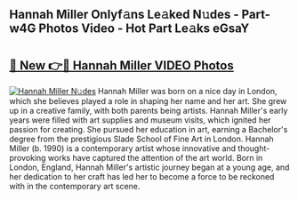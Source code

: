 ## Hannah Miller Onlyf𝚊ns Le𝚊ked N𝚞des - Part-w4G Photos Video - Hot Part Le𝚊ks eGsaY

# <h2><a href="http://ab7801.deff.icu/?id=Hannah+Miller">🔗 New 👉🔴 Hannah Miller VIDEO Photos</a></h2>

[![Hannah Miller N𝚞des](https://i.imgur.com/rIISA9y.gif)](http://ab7801.deff.icu/?id=Hannah+Miller)
Hannah Miller was born on a nice day in London, which she believes played a role in shaping her name and her art. She grew up in a creative family, with both parents being artists. Hannah Miller's early years were filled with art supplies and museum visits, which ignited her passion for creating. She pursued her education in art, earning a Bachelor's degree from the prestigious Slade School of Fine Art in London. Hannah Miller (b. 1990) is a contemporary artist whose innovative and thought-provoking works have captured the attention of the art world. Born in London, England, Hannah Miller's artistic journey began at a young age, and her dedication to her craft has led her to become a force to be reckoned with in the contemporary art scene.
